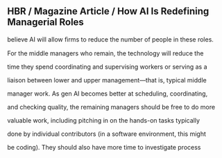 ## HBR / Magazine Article / How AI Is Redefining Managerial Roles

believe AI will allow ﬁrms to reduce the number of people in these roles.

For the middle managers who remain, the technology will reduce the

time they spend coordinating and supervising workers or serving as a

liaison between lower and upper management—that is, typical middle

manager work. As gen AI becomes better at scheduling, coordinating,

and checking quality, the remaining managers should be free to do more

valuable work, including pitching in on the hands-on tasks typically

done by individual contributors (in a software environment, this might

be coding). They should also have more time to investigate process